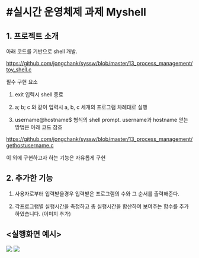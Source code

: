 #실시간 운영체제 과제 Myshell
=================

## 1. 프로젝트 소개

아래 코드를 기반으로 shell 개발.

https://github.com/jongchank/syssw/blob/master/13_process_management/toy_shell.c

필수 구현 요소

1. exit 입력시 shell 종료

2. a; b; c 와 같이 입력시 a, b, c 세개의 프로그램 차례대로 실행

3. username@hostname$ 형식의 shell prompt. username과 hostname 얻는 방법은 아래 코드 참조

https://github.com/jongchank/syssw/blob/master/13_process_management/gethostusername.c

이 외에 구현하고자 하는 기능은 자유롭게 구현



## 2. 추가한 기능 

1. 사용자로부터 입력받을경우 입력받은 프로그램의 수와 그 순서를 출력해준다.

2. 각프로그램별 실행시간을 측정하고 총 실행시간을 합산하여 보여주는 함수를 추가하였습니다. (이미지 추가)


## <실행화면 예시>
<img src =./pic/os_3.png>
<img src =./pic/os4.png>
